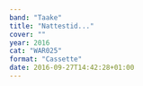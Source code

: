 ```yaml
---
band: "Taake"
title: "Nattestid..."
cover: ""
year: 2016
cat: "WAR025"
format: "Cassette"
date: 2016-09-27T14:42:28+01:00
---
```

